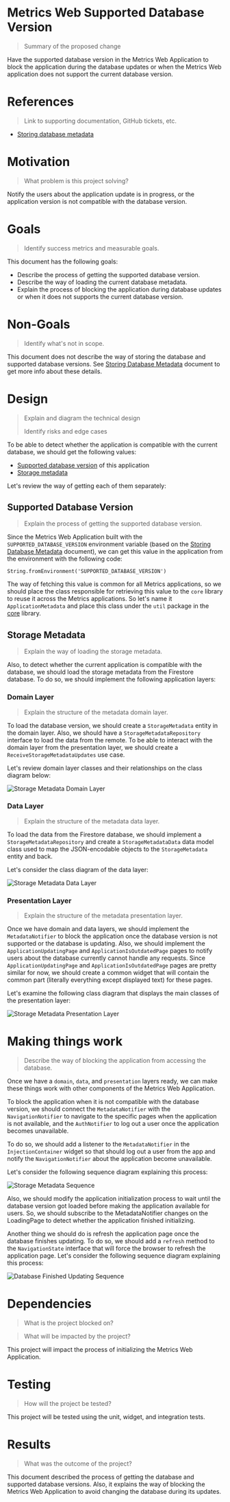 # Metrics Web Supported Database Version
> Summary of the proposed change

Have the supported database version in the Metrics Web Application to block the application during the database updates or when the Metrics Web application does not support the current database version.

# References
> Link to supporting documentation, GitHub tickets, etc.

- [Storing database metadata](https://github.com/platform-platform/monorepo/blob/master/metrics/docs/01_storing_database_metadata.md)

# Motivation
> What problem is this project solving?

Notify the users about the application update is in progress, or the application version is not compatible with the database version.

# Goals

> Identify success metrics and measurable goals.

This document has the following goals: 

- Describe the process of getting the supported database version.
- Describe the way of loading the current database metadata.
- Explain the process of blocking the application during database updates or when it does not supports the current database version.

# Non-Goals

> Identify what's not in scope.

This document does not describe the way of storing the database and supported database versions. See [Storing Database Metadata](https://github.com/platform-platform/monorepo/blob/master/metrics/docs/01_storing_database_metadata.md) document to get more info about these details.

# Design

> Explain and diagram the technical design
>
> Identify risks and edge cases

To be able to detect whether the application is compatible with the current database, we should get the following values: 

- [Supported database version](#Supported-Database-Version) of this application
- [Storage metadata](#Storage-Metadata)

Let's review the way of getting each of them separately: 

## Supported Database Version
> Explain the process of getting the supported database version.


Since the Metrics Web Application built with the `SUPPORTED_DATABASE_VERSION` environment variable (based on the [Storing Database Metadata](https://github.com/platform-platform/monorepo/blob/master/metrics/docs/01_storing_database_metadata.md#supported-database-version) document), we can get this value in the application from the environment with the following code: 

`String.fromEnvironment('SUPPORTED_DATABASE_VERSION')`

The way of fetching this value is common for all Metrics applications, so we should place the class responsible for retrieving this value to the `core` library to reuse it across the Metrics applications. So let's name it `ApplicationMetadata` and place this class under the `util` package in the [core](https://github.com/platform-platform/monorepo/tree/master/metrics/core) library.

## Storage Metadata
> Explain the way of loading the storage metadata.

Also, to detect whether the current application is compatible with the database, we should load the storage metadata from the Firestore database. To do so, we should implement the following application layers: 

### Domain Layer
> Explain the structure of the metadata domain layer.

To load the database version, we should create a `StorageMetadata` entity in the domain layer. Also, we should have a `StorageMetadataRepository` interface to load the data from the remote. To be able to interact with the domain layer from the presentation layer, we should create a `ReceiveStorageMetadataUpdates` use case. 

Let's review domain layer classes and their relationships on the class diagram below: 

![Storage Metadata Domain Layer](http://www.plantuml.com/plantuml/proxy?cache=no&fmt=svg&src=https://raw.githubusercontent.com/platform-platform/monorepo/master/metrics/web/docs/features/supported_database_version/diagrams/metadata_domain_class_diagram.puml)

### Data Layer
> Explain the structure of the metadata data layer.

To load the data from the Firestore database, we should implement a `StorageMetadataRepository` and create a `StorageMetadataData` data model class used to map the JSON-encodable objects to the `StorageMetadata` entity and back.

Let's consider the class diagram of the data layer: 

![Storage Metadata Data Layer](http://www.plantuml.com/plantuml/proxy?cache=no&fmt=svg&src=https://raw.githubusercontent.com/platform-platform/monorepo/master/metrics/web/docs/features/supported_database_version/diagrams/metadata_data_class_diagram.puml)

### Presentation Layer
> Explain the structure of the metadata presentation layer.

Once we have domain and data layers, we should implement the `MetadataNotifier` to block the application once the database version is not supported or the database is updating. Also, we should implement the `ApplicationUpdatingPage` and `ApplicationIsOutdatedPage` pages to notify users about the database currently cannot handle any requests. Since `ApplicationUpdatingPage` and `ApplicationIsOutdatedPage` pages are pretty similar for now, we should create a common widget that will contain the common part (literally everything except displayed text) for these pages.

Let's examine the following class diagram that displays the main classes of the presentation layer: 

![Storage Metadata Presentation Layer](http://www.plantuml.com/plantuml/proxy?cache=no&fmt=svg&src=https://raw.githubusercontent.com/platform-platform/monorepo/master/metrics/web/docs/features/supported_database_version/diagrams/metadata_presentation_class_diagram.puml)

# Making things work
> Describe the way of blocking the application from accessing the database. 

Once we have a `domain`, `data`, and `presentation` layers ready, we can make these things work with other components of the Metrics Web Application. 

To block the application when it is not compatible with the database version, we should connect the `MetadataNotifier` with the `NavigationNotifier` to navigate to the specific pages when the application is not available, and the `AuthNotifier` to log out a user once the application becomes unavailable. 

To do so, we should add a listener to the `MetadataNotifier` in the `InjectionContainer` widget so that should log out a user from the app and notify the `NavigationNotifier` about the application become unavailable.

Let's consider the following sequence diagram explaining this process: 

![Storage Metadata Sequence](http://www.plantuml.com/plantuml/proxy?cache=no&fmt=svg&src=https://raw.githubusercontent.com/platform-platform/monorepo/master/metrics/web/docs/features/supported_database_version/diagrams/metadata_sequence_diagram.puml)

Also, we should modify the application initialization process to wait until the database version got loaded before making the application available for users. So, we should subscribe to the MetadataNotifier changes on the LoadingPage to detect whether the application finished initializing.

Another thing we should do is refresh the application page once the database finishes updating. To do so, we should add a `refresh` method to the `NavigationState` interface that will force the browser to refresh the application page. Let's consider the following sequence diagram explaining this process: 

![Database Finished Updating Sequence](http://www.plantuml.com/plantuml/proxy?cache=no&fmt=svg&src=https://raw.githubusercontent.com/platform-platform/monorepo/master/metrics/web/docs/features/supported_database_version/diagrams/database_finished_updating_sequence_diagram.puml)

# Dependencies

> What is the project blocked on?

> What will be impacted by the project?

This project will impact the process of initializing the Metrics Web Application.

# Testing

> How will the project be tested?

This project will be tested using the unit, widget, and integration tests.

# Results

> What was the outcome of the project?

This document described the process of getting the database and supported database versions. Also, it explains the way of blocking the Metrics Web Application to avoid changing the database during its updates.
